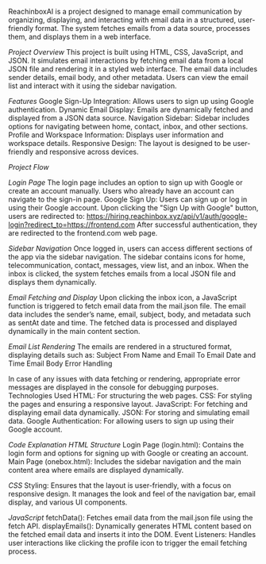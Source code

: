 ReachinboxAI is a project designed to manage email communication by organizing, displaying, and interacting with email data in a structured, user-friendly format. The system fetches emails from a data source, processes them, and displays them in a web interface.

*Project Overview*
This project is built using HTML, CSS, JavaScript, and JSON. It simulates email interactions by fetching email data from a local JSON file and rendering it in a styled web interface. The email data includes sender details, email body, and other metadata. Users can view the email list and interact with it using the sidebar navigation.

*Features*
Google Sign-Up Integration: Allows users to sign up using Google authentication.
Dynamic Email Display: Emails are dynamically fetched and displayed from a JSON data source.
Navigation Sidebar: Sidebar includes options for navigating between home, contact, inbox, and other sections.
Profile and Workspace Information: Displays user information and workspace details.
Responsive Design: The layout is designed to be user-friendly and responsive across devices.

*Project Flow*

*Login Page*
The login page includes an option to sign up with Google or create an account manually.
Users who already have an account can navigate to the sign-in page.
Google Sign Up: Users can sign up or log in using their Google account. Upon clicking the "Sign Up with Google" button, users are redirected to:
https://hiring.reachinbox.xyz/api/v1/auth/google-login?redirect_to=https://frontend.com
After successful authentication, they are redirected to the frontend.com web page.

*Sidebar Navigation*
Once logged in, users can access different sections of the app via the sidebar navigation.
The sidebar contains icons for home, telecommunication, contact, messages, view list, and an inbox.
When the inbox is clicked, the system fetches emails from a local JSON file and displays them dynamically.

*Email Fetching and Display*
Upon clicking the inbox icon, a JavaScript function is triggered to fetch email data from the mail.json file.
The email data includes the sender’s name, email, subject, body, and metadata such as sentAt date and time.
The fetched data is processed and displayed dynamically in the main content section.

*Email List Rendering*
The emails are rendered in a structured format, displaying details such as:
Subject
From Name and Email
To Email
Date and Time
Email Body
Error Handling

In case of any issues with data fetching or rendering, appropriate error messages are displayed in the console for debugging purposes.
Technologies Used
HTML: For structuring the web pages.
CSS: For styling the pages and ensuring a responsive layout.
JavaScript: For fetching and displaying email data dynamically.
JSON: For storing and simulating email data.
Google Authentication: For allowing users to sign up using their Google account.

*Code Explanation*
*HTML Structure*
Login Page (login.html): Contains the login form and options for signing up with Google or creating an account.
Main Page (onebox.html): Includes the sidebar navigation and the main content area where emails are displayed dynamically.

*CSS*
Styling: Ensures that the layout is user-friendly, with a focus on responsive design. It manages the look and feel of the navigation bar, email display, and various UI components.

*JavaScript*
fetchData(): Fetches email data from the mail.json file using the fetch API.
displayEmails(): Dynamically generates HTML content based on the fetched email data and inserts it into the DOM.
Event Listeners: Handles user interactions like clicking the profile icon to trigger the email fetching process.
